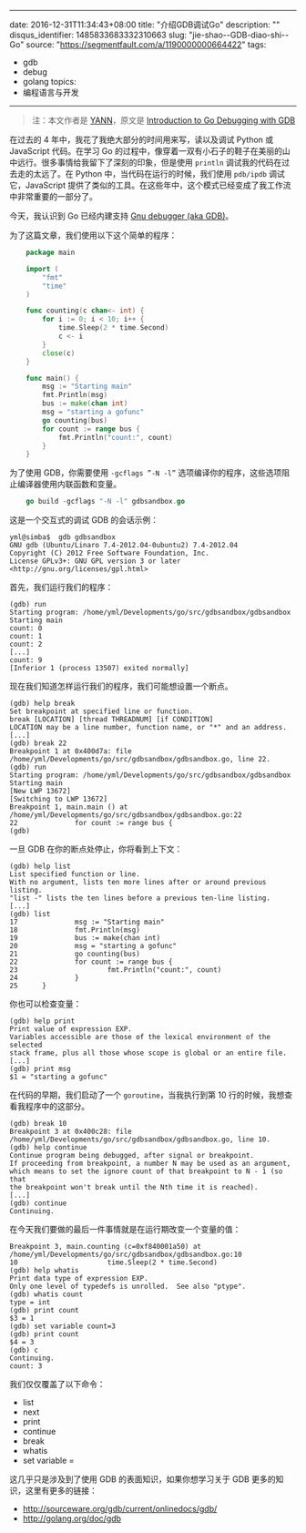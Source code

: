 
---
date: 2016-12-31T11:34:43+08:00
title: "介绍GDB调试Go"
description: ""
disqus_identifier: 1485833683332310663
slug: "jie-shao--GDB-diao-shi--Go"
source: "https://segmentfault.com/a/1190000000664422"
tags: 
- gdb 
- debug 
- golang 
topics:
- 编程语言与开发
---

> 注：本文作者是
> [YANN](http://lincolnloop.com/blog/by-author/yml/)，原文是
> [Introduction to Go Debugging with
> GDB](http://lincolnloop.com/blog/introduction-go-debugging-gdb/)

在过去的 4 年中，我花了我绝大部分的时间用来写，读以及调试 Python 或
JavaScript 代码。在学习 Go
的过程中，像穿着一双有小石子的鞋子在美丽的山中远行。很多事情给我留下了深刻的印象，但是使用
`println` 调试我的代码在过去走的太远了。在 Python
中，当代码在运行的时候，我们使用 `pdb/ipdb` 调试它，JavaScript
提供了类似的工具。在这些年中，这个模式已经变成了我工作流中非常重要的一部分了。

今天，我认识到 Go 已经内建支持 [Gnu debugger (aka
GDB)](http://sourceware.org/gdb/current/onlinedocs/gdb/)。

为了这篇文章，我们使用以下这个简单的程序：
```Go
    package main

    import (
        "fmt"
        "time"
    )

    func counting(c chan<- int) {
        for i := 0; i < 10; i++ {
            time.Sleep(2 * time.Second)
            c <- i
        }
        close(c)
    }

    func main() {
        msg := "Starting main"
        fmt.Println(msg)
        bus := make(chan int)
        msg = "starting a gofunc"
        go counting(bus)
        for count := range bus {
            fmt.Println("count:", count)
        }
    }
```
为了使用 GDB，你需要使用 `-gcflags ”-N -l”`
选项编译你的程序，这些选项阻止编译器使用内联函数和变量。
```Go
    go build -gcflags "-N -l" gdbsandbox.go
```
这是一个交互式的调试 GDB 的会话示例：

    yml@simba$  gdb gdbsandbox 
    GNU gdb (Ubuntu/Linaro 7.4-2012.04-0ubuntu2) 7.4-2012.04
    Copyright (C) 2012 Free Software Foundation, Inc.
    License GPLv3+: GNU GPL version 3 or later <http://gnu.org/licenses/gpl.html>

首先，我们运行我们的程序：

    (gdb) run
    Starting program: /home/yml/Developments/go/src/gdbsandbox/gdbsandbox 
    Starting main
    count: 0
    count: 1
    count: 2
    [...]
    count: 9
    [Inferior 1 (process 13507) exited normally]

现在我们知道怎样运行我们的程序，我们可能想设置一个断点。

    (gdb) help break 
    Set breakpoint at specified line or function.
    break [LOCATION] [thread THREADNUM] [if CONDITION]
    LOCATION may be a line number, function name, or "*" and an address.
    [...]
    (gdb) break 22
    Breakpoint 1 at 0x400d7a: file /home/yml/Developments/go/src/gdbsandbox/gdbsandbox.go, line 22.
    (gdb) run
    Starting program: /home/yml/Developments/go/src/gdbsandbox/gdbsandbox 
    Starting main
    [New LWP 13672]
    [Switching to LWP 13672]
    Breakpoint 1, main.main () at /home/yml/Developments/go/src/gdbsandbox/gdbsandbox.go:22
    22              for count := range bus {
    (gdb) 

一旦 GDB 在你的断点处停止，你将看到上下文：

    (gdb) help list
    List specified function or line.
    With no argument, lists ten more lines after or around previous listing.
    "list -" lists the ten lines before a previous ten-line listing.
    [...]
    (gdb) list
    17              msg := "Starting main"
    18              fmt.Println(msg)
    19              bus := make(chan int)
    20              msg = "starting a gofunc"
    21              go counting(bus)
    22              for count := range bus {
    23                      fmt.Println("count:", count)
    24              }
    25      }

你也可以检查变量：

    (gdb) help print
    Print value of expression EXP.
    Variables accessible are those of the lexical environment of the selected
    stack frame, plus all those whose scope is global or an entire file.
    [...]
    (gdb) print msg
    $1 = "starting a gofunc"

在代码的早期，我们启动了一个 `goroutine`，当我执行到第 10
行的时候，我想查看我程序中的这部分。

    (gdb) break 10
    Breakpoint 3 at 0x400c28: file /home/yml/Developments/go/src/gdbsandbox/gdbsandbox.go, line 10.
    (gdb) help continue
    Continue program being debugged, after signal or breakpoint.
    If proceeding from breakpoint, a number N may be used as an argument,
    which means to set the ignore count of that breakpoint to N - 1 (so that
    the breakpoint won't break until the Nth time it is reached).
    [...]
    (gdb) continue
    Continuing.

在今天我们要做的最后一件事情就是在运行期改变一个变量的值：

    Breakpoint 3, main.counting (c=0xf840001a50) at /home/yml/Developments/go/src/gdbsandbox/gdbsandbox.go:10
    10                      time.Sleep(2 * time.Second)
    (gdb) help whatis
    Print data type of expression EXP.
    Only one level of typedefs is unrolled.  See also "ptype".
    (gdb) whatis count
    type = int
    (gdb) print count
    $3 = 1
    (gdb) set variable count=3
    (gdb) print count
    $4 = 3
    (gdb) c
    Continuing.
    count: 3

我们仅仅覆盖了以下命令：

-   list
-   next
-   print
-   continue
-   break
-   whatis
-   set variable =

这几乎只是涉及到了使用 GDB 的表面知识，如果你想学习关于 GDB
更多的知识，这里有更多的链接：

-   <http://sourceware.org/gdb/current/onlinedocs/gdb/>
-   <http://golang.org/doc/gdb>


